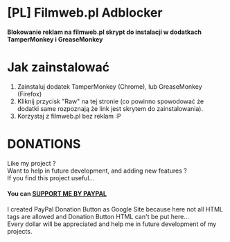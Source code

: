 # [PL] Filmweb.pl Adblocker
**Blokowanie reklam na filmweb.pl skrypt do instalacji w dodatkach TamperMonkey i GreaseMonkey**

# Jak zainstalować
1) Zainstaluj dodatek TamperMonkey (Chrome), lub GreaseMonkey (Firefox)
2) Kliknij przycisk "Raw" na tej stronie (co powinno spowodować że dodatki same rozpoznają że link jest skrytem do zainstalowania).
3) Korzystaj z filmweb.pl bez reklam :P

# DONATIONS
Like my project ?   
Want to help in future development, and adding new features ?   
If you find this project useful...  
#### You can <a href="https://sites.google.com/site/dominikdonationbutton/">SUPPORT ME BY PAYPAL</a>
I created PayPal Donation Button as Google Site because here not all HTML tags are allowed and Donation Button HTML can't be put here...  
Every dollar will be appreciated and help me in future development of my projects. 
